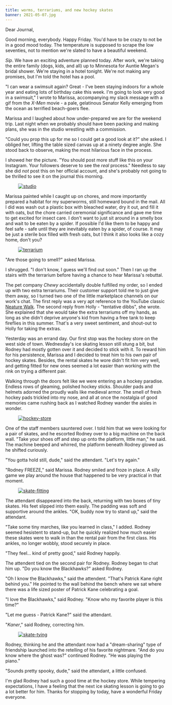 ```yaml
---
title: worms, terrariums, and new hockey skates
banner: 2021-05-07.jpg
---
```


Dear Journal,

Good morning, everybody.  Happy Friday.  You'd have to be crazy to not
be in a good mood today.  The temperature is supposed to scrape the
low seventies, not to mention we're slated to have a beautiful
weekend.

_Sip_.  We have an exciting adventure planned today.  After work,
we're taking the entire family (dogs, kids, and all) up to Minnesota
for Auntie Megan's bridal shower.  We're staying in a hotel tonight.
We're not making any promises, but I'm told the hotel has a pool.

"I can wear a swimsuit again?  Great - I've been staying indoors for a
whole year and eating lots of birthday cake this week.  I'm going to
look very good in a swimsuit," I wrote to Marissa, accompanying my
slack message with a gif from the _X-Men_ movie - a pale, gelatinous
Senator Kelly emerging from the ocean as terrified beach-goers flee.

Marissa and I laughed about how under-prepared we are for the weekend
trip.  Last night when we probably should have been packing and making
plans, she was in the studio wrestling with a commission.

"Could you prop this up for me so I could get a good look at it?" she
asked.  I obliged her, lifting the table sized canvas up at a ninety
degree angle.  She stood back to observe, making the most hilarious
face in the process.

I showed her the picture.  "You should post more stuff like this on
your Instagram.  Your followers deserve to see the _real_ process."
Needless to say she did _not_ post this on her official account, and
she's probably not going to be thrilled to see it on the journal this
morning.

<figure>
  <a href="/images/2021-05-07-studio.jpg">
    <img alt="studio" src="/images/2021-05-07-studio.jpg"/>
  </a>
</figure>

Marissa painted while I caught up on chores, and more importantly
prepared a habitat for my superworms, still homeward bound in the
mail.  All I did was wash out a plastic box with bleached water, dry
it out, and fill it with oats, but the chore carried ceremonial
significance and gave me time to get excited for insect care.  I don't
want to just sit around in a smelly box and wait to be eaten by a
spider.  If possible I'd like them to be happy and feel safe - safe
until they are inevitably eaten by a spider, of course.  It may be
just a sterile box filled with fresh oats, but I think it also looks
like a cozy home, don't you?

<figure>
  <a href="/images/2021-05-07-terrarium.jpg">
    <img alt="terrarium" src="/images/2021-05-07-terrarium.jpg"/>
  </a>
</figure>

"Are those going to smell?" asked Marissa.

I shrugged.  "I don't know, I guess we'll find out soon."  Then I ran
up the stairs with the terrarium before having a chance to hear
Marissa's rebuttal.

The pet company _Chewy_ accidentally double fulfilled my order, so I
ended up with two extra terrariums.  Their customer support told me to
just give them away, so I turned two one of the little marketplace
channels on our work's chat.  The first reply was a very apt reference
to the YouTube classic [Neature Walk].  The second reply from Holly -
"tentative dibbs", she wrote.  She explained that she would take the
extra terrariums off my hands, as long as she didn't deprive anyone's
kid from having a free tank to keep fireflies in this summer.  That's
a very sweet sentiment, and shout-out to Holly for taking the extras.

[Neature Walk]: https://www.youtube.com/watch?v=Hm3JodBR-vs

Yesterday was an errand day.  Our first stop was the hockey store on
the west side of town.  Wednesday's ice skating lesson still stung a
bit, but Rodney had mostly gotten over it and decided to stick with
it.  To reward him for his persistence, Marissa and I decided to treat
him to his own pair of hockey skates.  Besides, the rental skates he
wore didn't fit him very well, and getting fitted for new ones seemed
a lot easier than working with the rink on trying a different pair.

Walking through the doors felt like we were entering an a hockey
paradise.  Endless rows of gleaming, polished hockey sticks.  Shoulder
pads and helmets adorned the proudly walls like medieval armor.  The
smell of fresh hockey pads trickled into my nose, and all at once the
nostalgia of good memories came rushing back as I watched Rodney
wander the aisles in wonder.

<figure>
  <a href="/images/2021-05-07-hockey-store.jpg">
    <img alt="hockey-store" src="/images/2021-05-07-hockey-store.jpg"/>
  </a>
</figure>

One of the staff members sauntered over.  I told him that we were
looking for a pair of skates, and he escorted Rodney over to a big
machine on the back wall.  "Take your shoes off and step up onto the
platform, little man," he said.  The machine beeped and whirred, the
platform beneath Rodney glowed as he shifted curiously.

"You gotta hold still, dude," said the attendant.  "Let's try again."

"Rodney FREEZE," said Marissa.  Rodney smiled and froze in place.  A
silly game we play around the house that happened to be very practical
in that moment.

<figure>
  <a href="/images/2021-05-07-skate-fitting.jpg">
    <img alt="skate-fitting" src="/images/2021-05-07-skate-fitting.jpg"/>
  </a>
</figure>

The attendant disappeared into the back, returning with two boxes of
tiny skates.  His feet slipped into them easily.  The padding was soft
and supportive around the ankles.  "OK, buddy now try to stand up,"
said the attendant.

"Take some tiny marches, like you learned in class," I added.  Rodney
seemed hesistent to stand-up, but he quickly realized how much easier
these skates were to walk in than the rental pair from the first
class.  His ankles, no longer wobbly, stood securely in place.

"They feel... kind of pretty good," said Rodney happily.

The attendent tied on the second pair for Rodney.  Rodney began to
chat him up.  "Do you know the Blackhawks?" asked Rodney.

"Oh I know the Blackhawks," said the attendent.  "That's Patrick Kane
right behind you."  He pointed to the wall behind the bench where we
sat where there was a life sized poster of Patrick Kane celebrating a
goal.

"I love the Blackhawks," said Rodney.  "Know who my favorite player is
this time?"

"Let me guess - Patrick Kane?" said the attendant.

"_Kaner_," said Rodney, correcting him.

<figure>
  <a href="/images/2021-05-07-skate-tying.jpg">
    <img alt="skate-tying" src="/images/2021-05-07-skate-tying.jpg"/>
  </a>
</figure>

Rodney, thinking he and the attendant now had a "dream-sharing" type
of friendship launched into the retelling of his favorite nightmare.
"And do you know where the ghost was?" continued Rodney.  "He was
playing the piano."

"Sounds pretty spooky, dude," said the attendant, a little confused.

I'm glad Rodney had such a good time at the hockey store.  While
tempering expectations, I have a feeling that the next ice skating
lesson is going to go a lot better for him.  Thanks for stopping by
today, have a wonderful Friday everyone.
